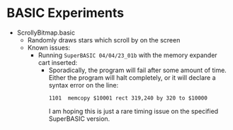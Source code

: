 # BASIC Experiments

- ScrollyBitmap.basic
  - Randomly draws stars which scroll by on the screen
  - Known issues:
    - Running `SuperBASIC 04/04/23_01b` with the memory expander cart inserted:
      - Sporadically, the program will fail after some amount of time.
        Either the program will halt completely, or it will declare a
        syntax error on the line:
        ```
        1101  memcopy $10001 rect 319,240 by 320 to $10000
        ```
        I am hoping this is just a rare timing issue on the specified
        SuperBASIC version.

